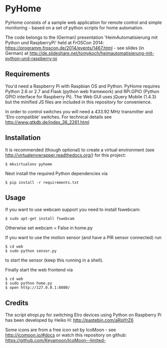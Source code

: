 PyHome
======

PyHome consists of a sample web application for remote control and simple monitoring - based on a set of python scripts for home automation. 

The code belongs to the (German) presentation 'HeimAutomatisierung mit Python und RaspberryPi' held at FrOSCon 2014:
https://programm.froscon.de/2014/events/1467.html - see slides (in German) at http://de.slideshare.net/tomykoch/heimautomatisierung-mit-python-und-raspberry-pi

Requirements
------------

You'd need a Raspberry Pi with Raspbian OS and Python. PyHome requires Python 2.6 or 2.7 and Flask (python web framework) and RPi.GPIO (Python GPIO interface for Raspberry Pi). The Web GUI uses jQuery Mobile (1.4.3) but the minified JS files are included in this repository for convenience.


In order to control switches you will need a 433.92 MHz transmitter and 'Elro compatible' switches.
For technical details see http://www.gtkdb.de/index_36_2261.html

Installation
------------

It is recommended (though optional) to create a virtual environment (see http://virtualenvwrapper.readthedocs.org/) for this project:

    $ mkvirtualenv pyhome

Next install the required Python dependencies via

    $ pip install -r requirements.txt 

Usage
-----

If you want to use webcam support you need to install fswebcam:

    $ sudo apt-get install fswebcam

Otherwise set webcam = False in home.py

If you want to use the motion sensor (and have a PIR sensor connected) run

    $ cd web
    $ sudo python sensor.py

to start the sensor (keep this running in a shell).

Finally start the web frontend via

    $ cd web
    $ sudo python home.py 
    $ open http://127.0.0.1:8080/
    

Credits
-------

The script elropi.py for switching Elro devices using Python on Raspberry Pi has been developed by Heiko H: http://pastebin.com/aRipYrZ6


Some icons are from a free icon set by IcoMoon - see http://icomoon.io/#docs or watch this repository on github:
https://github.com/Keyamoon/IcoMoon--limited-
